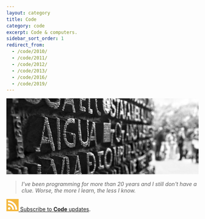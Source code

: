 ```yaml
---
layout: category
title: Code
category: code
excerpt: Code & computers.
sidebar_sort_order: 1
redirect_from:
  - /code/2010/
  - /code/2011/
  - /code/2012/
  - /code/2013/
  - /code/2016/
  - /code/2019/
---
```


![illustration](/static/img/code.png)

> *I've been programming for more than 20 years and I still don't have a clue.
Worse, the more I learn, the less I know.*

<div class="syndication">
  <a href="/feed/code.xml"><img src="/static/img/feed.png"> Subscribe to <strong>Code</strong> updates</a>.
</div>
